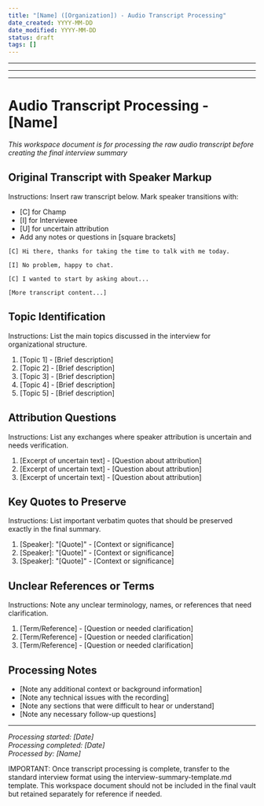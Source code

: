 ```yaml
---
title: "[Name] ([Organization]) - Audio Transcript Processing"
date_created: YYYY-MM-DD
date_modified: YYYY-MM-DD
status: draft
tags: []
---
```


---

---

---

# Audio Transcript Processing - [Name]

*This workspace document is for processing the raw audio transcript before creating the final interview summary*

## Original Transcript with Speaker Markup

Instructions: Insert raw transcript below. Mark speaker transitions with:
- [C] for Champ
- [I] for Interviewee
- [U] for uncertain attribution
- Add any notes or questions in [square brackets]

```
[C] Hi there, thanks for taking the time to talk with me today.

[I] No problem, happy to chat.

[C] I wanted to start by asking about...

[More transcript content...]
```

## Topic Identification

Instructions: List the main topics discussed in the interview for organizational structure.

1. [Topic 1] - [Brief description]
2. [Topic 2] - [Brief description]
3. [Topic 3] - [Brief description]
4. [Topic 4] - [Brief description]
5. [Topic 5] - [Brief description]

## Attribution Questions

Instructions: List any exchanges where speaker attribution is uncertain and needs verification.

1. [Excerpt of uncertain text] - [Question about attribution]
2. [Excerpt of uncertain text] - [Question about attribution]
3. [Excerpt of uncertain text] - [Question about attribution]

## Key Quotes to Preserve

Instructions: List important verbatim quotes that should be preserved exactly in the final summary.

1. [Speaker]: "[Quote]" - [Context or significance]
2. [Speaker]: "[Quote]" - [Context or significance]
3. [Speaker]: "[Quote]" - [Context or significance]

## Unclear References or Terms

Instructions: Note any unclear terminology, names, or references that need clarification.

1. [Term/Reference] - [Question or needed clarification]
2. [Term/Reference] - [Question or needed clarification]
3. [Term/Reference] - [Question or needed clarification]

## Processing Notes

- [Note any additional context or background information]
- [Note any technical issues with the recording]
- [Note any sections that were difficult to hear or understand]
- [Note any necessary follow-up questions]

---

*Processing started: [Date]*  
*Processing completed: [Date]*  
*Processed by: [Name]*

IMPORTANT: Once transcript processing is complete, transfer to the standard interview format using the interview-summary-template.md template. This workspace document should not be included in the final vault but retained separately for reference if needed.
